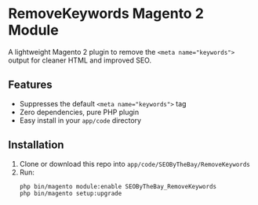 # RemoveKeywords Magento 2 Module
A lightweight Magento 2 plugin to remove the `<meta name="keywords">` output for cleaner HTML and improved SEO.

## Features
- Suppresses the default `<meta name="keywords">` tag
- Zero dependencies, pure PHP plugin
- Easy install in your `app/code` directory

## Installation
1. Clone or download this repo into `app/code/SEOByTheBay/RemoveKeywords`
2. Run:
   ```bash
   php bin/magento module:enable SEOByTheBay_RemoveKeywords
   php bin/magento setup:upgrade
